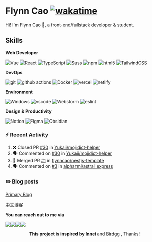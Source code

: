 # Flynn Cao [![wakatime](https://wakatime.com/badge/user/c83afdda-c313-4c6d-8685-537ee52e9da8.svg)](https://wakatime.com/@c83afdda-c313-4c6d-8685-537ee52e9da8)

Hi! I'm Flynn Cao 👋, a front-end/fullstack developer & student.

## Skills
**Web Developer**

<p>
 <img alt="Vue" src="https://img.shields.io/badge/Vue.js-35495E?style=flat-square&logo=vue.js&logoColor=4FC08D" />
  <img alt="React" src="https://img.shields.io/badge/-React-45b8d8?style=flat-square&logo=react&logoColor=white" />
  <img alt="TypeScript"
    src="https://img.shields.io/badge/-TypeScript-007ACC?style=flat-square&logo=typescript&logoColor=white" />
  <img alt="Sass" src="https://img.shields.io/badge/-Sass-CC6699?style=flat-square&logo=sass&logoColor=white" />
  <img alt="npm" src="https://img.shields.io/badge/-NPM-CB3837?style=flat-square&logo=npm&logoColor=white" />
  <img alt="html5" src="https://img.shields.io/badge/-HTML5-E34F26?style=flat-square&logo=html5&logoColor=white" />
  <img alt="TailwindCSS"
    src="https://img.shields.io/badge/-tailwindcss-50B3D0?style=flat-square&logo=tailwindcss&logoColor=white" />
</p>

**DevOps**

<p>
  <img alt="git" src="https://img.shields.io/badge/-Git-F05032?style=flat-square&logo=git&logoColor=white" />
  <img alt="github actions"
    src="https://img.shields.io/badge/-Github_Actions-2088FF?style=flat-square&logo=github-actions&logoColor=white" />
  <img alt="Docker" src="https://img.shields.io/badge/-Docker-46a2f1?style=flat-square&logo=docker&logoColor=white" />
	<img alt="vercel" src="https://img.shields.io/badge/Vercel-000000?flat-square&logo=vercel&logoColor=white"/>
	<img alt="netlify" src="https://img.shields.io/badge/Netlify-00C7B7?style=flat-square&logo=netlify&logoColor=white"/>
</p>

**Environment**

<p>
  <img alt="Windows" src="https://img.shields.io/badge/Windows-0078D6?style=flat-square&logo=windows&logoColor=white" />
  <img alt="vscode" src="https://img.shields.io/badge/Visual%20Studio%20Code-blue?style=flat-square&logo=visual-studio-code&logoColor=ffffff" />
  <img alt="Webstorm" src="https://img.shields.io/badge/WebStorm-000000?style=flat-square&logo=WebStorm&logoColor=white" />
 <img alt="eslint" src="https://img.shields.io/badge/eslint-3A33D1?style=flat-square&logo=eslint&logoColor=white" />

</p>

**Design & Productivity**
<p>
<img alt="Notion" src="https://img.shields.io/badge/Notion-000000?style=flat-square&logo=notion&logoColor=white"/>
<img alt="Figma" src="https://img.shields.io/badge/Figma-F24E1E?style=flat-square&logo=figma&logoColor=white"/>
<img alt="Obsidian" src="https://img.shields.io/badge/Obsidian-%23483699.svg?style=flat-square&logo=obsidian&logoColor=white"/>

</p>



### :zap: Recent Activity

<!--START_SECTION:activity-->
1. ❌ Closed PR [#30](https://github.com/Yukaii/mojidict-helper/pull/30) in [Yukaii/mojidict-helper](https://github.com/Yukaii/mojidict-helper)
2. 🗣 Commented on [#30](https://github.com/Yukaii/mojidict-helper/pull/30#issuecomment-1712754161) in [Yukaii/mojidict-helper](https://github.com/Yukaii/mojidict-helper)
3. 🎉 Merged PR [#1](https://github.com/flynncao/nestjs-template/pull/1) in [flynncao/nestjs-template](https://github.com/flynncao/nestjs-template)
4. 🗣 Commented on [#3](https://github.com/alpharmi/astral_express/issues/3#issuecomment-1688866523) in [alpharmi/astral_express](https://github.com/alpharmi/astral_express)
<!--END_SECTION:activity-->

### ✏️ Blog posts

[Primary Blog](https://flynncao.xyz/posts/)

[中文博客](https://www.flynncao.me/)

 
 **You can reach out to me via**


 <p style="display:flex">
<a href="https://t.me/flynncao/"><img src="https://img.shields.io/badge/Telegram-2CA5E0?style=for-the-badge&logo=telegram&logoColor=white"/></a>
<a href="https://discord.gg/v2bzdj7j"><img src="https://img.shields.io/badge/Discord-7289DA?style=for-the-badge&logo=discord&logoColor=white"/></a>
<a href="https://steamcommunity.com/id/flynncao" target="blank"><img src="https://img.shields.io/badge/Steam-000000?style=for-the-badge&logo=steam&logoColor=white"/></a>
<a href="https://open.spotify.com/user/31yq55jcmnkkkuhe4irsa7kphjoy" target="blank"><img src="https://img.shields.io/badge/Spotify-1ED760?&style=for-the-badge&logo=spotify&logoColor=white"></img></a>
</p>
<p align=center><strong>This project is inspired by <a href="https://github.com/innei" target="_blank">Innei</a> </strong> and  <a href="https://github.com/birdgg" target="_blank">Birdgg</a> </strong>, Thanks!</>


<!-- <a href="#"><img src="https://img.shields.io/badge/WeChat-07C160?style=for-the-badge&logo=wechat&logoColor=white"/></a> -->


<!-- <a href="https://twitter.com/real_flynncao" target="_blank"><img alt="Twitter" src="https://img.shields.io/badge/twitter-%231DA1F2.svg?&style=for-the-badge&logo=twitter&logoColor=white"></a> -->









